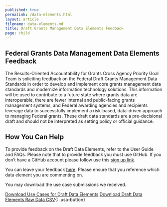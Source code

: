 ```yaml
---
published: true
permalink: /data-elements.html
layout: article
filename: data-elements.md
title: Draft Grants Management Data Elements Feedback 
page: child
---
```


## Federal Grants Data Management Data Elements Feedback 

The Results-Oriented Accountability for Grants Cross Agency Priority Goal Team is soliciting feedback on the Federal Draft Grants Management Data Standards in order to develop and implement core grants management data standards and modernize information technology solutions. This information will be used to contribute to a future state where grants data are interoperable, there are fewer internal and public-facing grants management systems, and Federal awarding agencies and recipients leverage data to successfully implement a risk-based, data-driven approach to managing Federal grants. These draft data standards are a pre-decisional draft and should not be interpreted as setting policy or official guidance. 

## How You Can Help 

To provide feedback on the Draft Data Elements, refer to the User Guide and FAQs. Please note that to provide feedback you must use GitHub. If you don’t have a GitHub account please follow use this [sign up link](https://github.com/). 

You can leave your feedback [here](https://github.com/OFFM-MCAB/grantsfeedback/issues/new/choose).  Please ensure that you reference which data element you are commenting on.

<script type="text/javascript">

$(document).ready(function() {
    init_table({
     csv_path: '../data/GRM-Data-View-For-Public-Comment-1.csv',
     element: 'table-container',
    });
} );
</script>

<div id="table-container"></div>

You may download the use case submissions we received. 

[Download Use Cases for Draft Data Elements](/data/userguide.pdf) [Download Draft Data Elements Raw Data CSV](/data/GRM-Data-View-For-Public-Comment-1.csv){: .usa-button}




